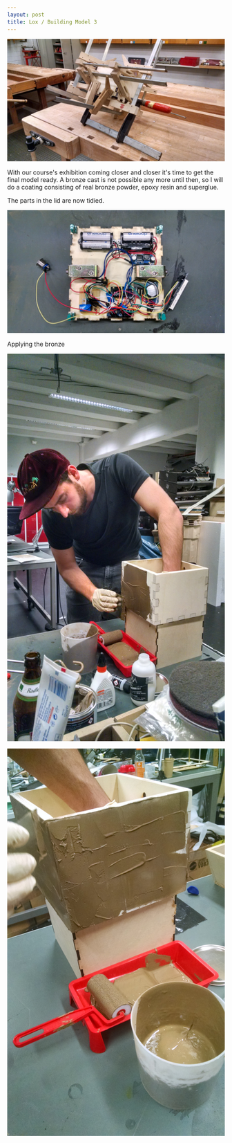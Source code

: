 ```yaml
---
layout: post
title: Lox / Building Model 3
---
```


![alt text](/images/buildingmodel3.jpg "Logo Title Text 1")

With our course's exhibition coming closer and closer it's time to get the final model ready.
A bronze cast is not possible any more until then, so I will do a coating consisting of real bronze powder, epoxy resin and superglue.

The parts in the lid are now tidied.

![alt text](/images/cleanedinside.jpg "Logo Title Text 1")

Applying the bronze

![alt text](/images/coating.jpg "Logo Title Text 1")

![alt text](/images/liquidbronze.jpg "Logo Title Text 1")
